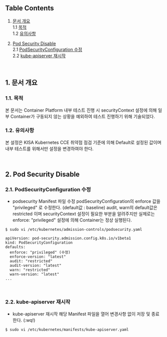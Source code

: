 ## Table Contents
1. [문서 개요](#1)  
 1.1 [목적](#1.1)  
 1.2 [유의사항](#1.2)  

2. [Pod Security Disable](#2)  
  2.1 [PodSecurityConfiguration 수정](#2.1)  
  2.2 [kube-apiserver 재시작](#2.2)  

<br>

## <div id='1'/>1. 문서 개요
### <div id='1.1'/>1.1. 목적
본 문서는 Container Platform 내부 테스트 진행 시 securityContext 설정에 의해 일부 Container가 구동되지 않는 상황을 예외하여 테스트 진행하기 위해 기술되었다.

### <div id='1.2'/>1.2. 유의사항
본 설정은 KISA Kubernetes CCE 취약점 점검 기준에 의해 Default로 설정된 값이며 내부 테스트를 위해서만 설정을 변경하여야 한다.

<br>

##  <div id='2'/>2. Pod Security Disable
### <div id='2.1'/>2.1. PodSecurityConfiguration 수정

- podsecurity Manifest 파일 수정
podSecurityConfiguration의 enforce 값을 "privileged" 로 수정한다. (default값 : baseline)
audit, warn의 default값은 restricted 이며 securityContext 설정이 필요한 부분을 알려주지만 실제로는 enforce: "privileged" 설정에 의해 Container는 정상 실행된다.
```
$ sudo vi /etc/kubernetes/admission-controls/podsecurity.yaml
```

```
apiVersion: pod-security.admission.config.k8s.io/v1beta1
kind: PodSecurityConfiguration
defaults:
  enforce: "privileged" (수정)
  enforce-version: "latest"
  audit: "restricted"
  audit-version: "latest"
  warn: "restricted"
  warn-version: "latest"
...
```

<br>

### <div id='2.2'/>2.2. kube-apiserver 재시작

- kube-apiserver 재시작
해당 Manifest 파일을 열어 변경사항 없이 저장 및 종료한다. (:wq!)
```
$ sudo vi /etc/kubernetes/manifests/kube-apiserver.yaml
```

<br>
